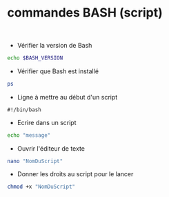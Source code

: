 # commandes BASH (script)

<br>

- Vérifier la version de Bash
```sh
echo $BASH_VERSION
```

- Vérifier que Bash est installé
```sh
ps
```

- Ligne à mettre au début d'un script
```text
#!/bin/bash
```

- Ecrire dans un script
```sh
echo "message"
```

- Ouvrir l'éditeur de texte
```sh
nano "NomDuScript"
```

- Donner les droits au script pour le lancer
```sh
chmod +x "NomDuScript"
```
